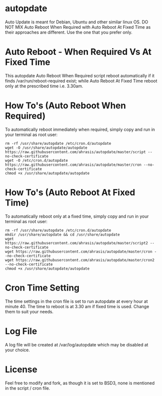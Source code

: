 # autopdate
Auto Update is meant for Debian, Ubuntu and other similar linux OS. DO NOT MIX Auto Reboot When Required with Auto Reboot At Fixed Time as their approaches are different. Use the one that you prefer only.

# Auto Reboot - When Required Vs At Fixed Time
This autopdate Auto Reboot When Required script reboot automatically if it finds /var/run/reboot-required exist; while Auto Reboot At Fixed Time reboot only at the prescribed time i.e. 3.30am.

# How To's (Auto Reboot When Required)
To automatically reboot immediately when required, simply copy and run in your terminal as root user:
```
rm -rf /usr/share/autopdate /etc/cron.d/autopdate
wget -O /usr/share/autopdate/autopdate https://raw.githubusercontent.com/ahrasis/autopdate/master/script --no-check-certificate
wget -O /etc/cron.d/autopdate https://raw.githubusercontent.com/ahrasis/autopdate/master/cron --no-check-certificate
chmod +x /usr/share/autopdate/autopdate
```

# How To's (Auto Reboot At Fixed Time)
To automatically reboot only at a fixed time, simply copy and run in your terminal as root user:
```
rm -rf /usr/share/autopdate /etc/cron.d/autopdate
mkdir /usr/share/autopdate && cd /usr/share/autopdate
wget https://raw.githubusercontent.com/ahrasis/autopdate/master/script2 --no-check-certificate
wget https://raw.githubusercontent.com/ahrasis/autopdate/master/cron --no-check-certificate
wget https://raw.githubusercontent.com/ahrasis/autopdate/master/cron2 --no-check-certificate
chmod +x /usr/share/autopdate/autopdate
```

# Cron Time Setting
The time settings in the cron file is set to run autopdate at every hour at minute 40. The time to reboot is at 3.30 am if fixed time is used. Change them to suit your needs.

# Log File
A log file will be created at /var/log/autopdate which may be disabled at your choice.

# License
Feel free to modify and fork, as though it is set to BSD3, none is mentioned in the script / cron file.
